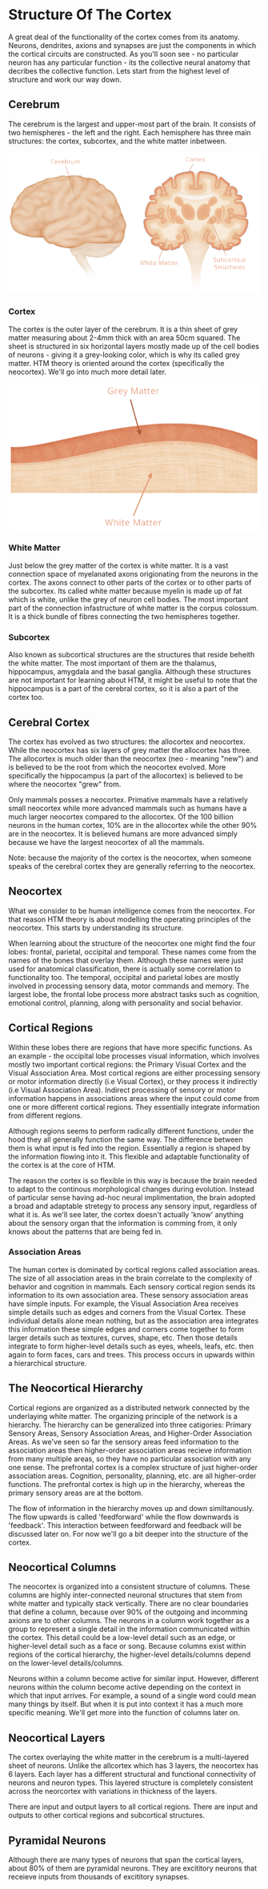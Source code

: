 # Structure Of The Cortex

A great deal of the functionality of the cortex comes from its anatomy. Neurons, dendrites, axions and synapses are just the components in which the cortical circuits are constructed. As you'll soon see - no particular neuron has any particular function - its the collective neural anatomy that decribes the collective function. Lets start from the highest level of structure and work our way down.

## Cerebrum

The cerebrum is the largest and upper-most part of the brain. It consists of two hemispheres - the left and the right. Each hemisphere has three main structures: the cortex, subcortex, and the white matter inbetween.

![cerebrum](./cerebrum.png)

### Cortex

The cortex is the outer layer of the cerebrum. It is a thin sheet of grey matter measuring about 2-4mm thick with an area 50cm squared. The sheet is structured in six horizontal layers mostly made up of the cell bodies of neurons - giving it a grey-looking color, which is why its called grey matter. HTM theory is oriented around the cortex (specifically the neocortex). We'll go into much more detail later.

![matter](./matter.png)

### White Matter

Just below the grey matter of the cortex is white matter. It is a vast connection space of myelanated axons origionating from the neurons in the cortex. The axons connect to other parts of the cortex or to other parts of the subcortex. Its called white matter because myelin is made up of fat which is white, unlike the grey of neuron cell bodies. The most important part of the connection infastructure of white matter is the corpus colossum. It is a thick bundle of fibres connecting the two hemispheres together.

### Subcortex

Also known as subcortical structures are the structures that reside beheith the white matter. The most important of them are the thalamus, hippocampus, amygdala and the basal ganglia. Although these structures are not important for learning about HTM, it might be useful to note that the hippocampus is a part of the cerebral cortex, so it is also a part of the cortex too.

## Cerebral Cortex

The cortex has evolved as two structures: the allocortex and neocortex. While the neocortex has six layers of grey matter the allocortex has three. The allocortex is much older than the neocortex (neo - meaning "new") and is believed to be the root from which the neocortex evolved. More specifically the hippocampus (a part of the allocortex) is believed to be where the neocortex "grew" from.

Only mammals posses a neocortex. Primative mammals have a relatively small neocortex while more advanced mammals such as humans have a much larger neocortex compared to the allocortex. Of the 100 billion neurons in the human cortex, 10% are in the allocortex while the other 90% are in the neocortex. It is believed humans are more advanced simply because we have the largest neocortex of all the mammals.

Note: because the majority of the cortex is the neocortex, when someone speaks of the cerebral cortex they are generally referring to the neocortex.

## Neocortex

What we consider to be human intelligence comes from the neocortex. For that reason HTM theory is about modelling the operating principles of the neocortex. This starts by understanding its structure.

When learning about the structure of the neocortex one might find the four lobes: frontal, parietal, occipital and temporal. These names come from the names of the bones that overlay them. Although these names were just used for anatomical classification, there is actually some correlation to functionality too. The temporal, occipital and parietal lobes are mostly involved in processing sensory data, motor commands and memory. The largest lobe, the frontal lobe process more abstract tasks such as cognition, emotional control, planning, along with personality and social behavior.

## Cortical Regions

Within these lobes there are regions that have more specific functions. As an example - the occipital lobe processes visual information, which involves mostly two important cortical regions: the Primary Visual Cortex and the Visual Association Area. Most cortical regions are either processing sensory or motor information directly (i.e Visual Cortex), or they process it indirectly (i.e Visual Association Area). Indirect processing of sensory or motor information happens in associations areas where the input could come from one or more different cortical regions. They essentially integrate information from different regions.

Although regions seems to perform radically different functions, under the hood they all generally function the same way. The difference between them is what input is fed into the region. Essentially a region is shaped by the information flowing into it. This flexible and adaptable functionality of the cortex is at the core of HTM.

The reason the cortex is so flexible in this way is because the brain needed to adapt to the continous morphological changes during evolution. Instead of particular sense having ad-hoc neural implimentation, the brain adopted a broad and adaptable stretegy to process any sensory input, regardless of what it is. As we'll see later, the cortex doesn't actually 'know' anything about the sensory organ that the information is comming from, it only knows about the patterns that are being fed in.

### Association Areas

The human cortex is dominated by cortical regions called association areas. The size of all association areas in the brain correlate to the complexity of behavior and cognition in mammals. Each sensory cortical region sends its information to its own association area. These sensory association areas have simple inputs. For example, the Visual Association Area receives simple details such as edges and corners from the Visual Cortex. These individual details alone mean nothing, but as the association area integrates this information these simple edges and corners come together to form larger details such as textures, curves, shape, etc. Then those details integrate to form higher-level details such as eyes, wheels, leafs, etc. then again to form faces, cars and trees. This process occurs in upwards within a hierarchical structure.

## The Neocortical Hierarchy

Cortical regions are organized as a distributed network connected by the underlaying white matter. The organizing principle of the network is a hierarchy. The hierarchy can be generalized into three catigories: Primary Sensory Areas, Sensory Association Areas, and Higher-Order Association Areas. As we've seen so far the sensory areas feed information to the association areas then higher-order association areas recieve information from many multiple areas, so they have no particular association with any one sense. The prefrontal cortex is a complex structure of just higher-order association areas. Cognition, personality, planning, etc. are all higher-order functions. The prefrontal cortex is high up in the hierarchy, whereas the primary sensory areas are at the bottom.

The flow of information in the hierarchy moves up and down similtanously. The flow upwards is called 'feedforward' while the flow downwards is 'feedback'. This interaction between feedforward and feedback will be discussed later on. For now we'll go a bit deeper into the structure of the cortex.

## Neocortical Columns

The neocortex is organized into a consistent structure of columns. These columns are highly inter-connected neuronal structures that stem from white matter and typically stack vertically. There are no clear boundaries that define a column, because over 90% of the outgoing and incomming axions are to other columns. The neurons in a column work together as a group to represent a single detail in the information communicated within the cortex. This detail could be a low-level detail such as an edge, or higher-level detail such as a face or song. Because columns exist within regions of the cortical hierarchy, the higher-level details/columns depend on the lower-level details/columns.

Neurons within a column become active for similar input. However, different neurons within the column become active depending on the context in which that input arrives. For example, a sound of a single word could mean many things by itself. But when it is put into context it has a much more specific meaning. We'll get more into the function of columns later on.

## Neocortical Layers

The cortex overlaying the white matter in the cerebrum is a multi-layered sheet of neurons. Unlike the allcortex which has 3 layers, the neocortex has 6 layers. Each layer has a different structural and functional connectivity of neurons and neuron types. This layered structure is completely consistent across the neorcortex with variations in thickness of the layers.

There are input and output layers to all cortical regions. There are input and outputs to other cortical regions and subcortical structures.

## Pyramidal Neurons

Although there are many types of neurons that span the cortical layers, about 80% of them are pyramidal neurons. They are excititory neurons that receieve inputs from thousands of excititory synapses.
